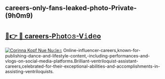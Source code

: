 ## careers-only-fans​-leaked-photo​-Private-(9h0m9)


# <h2><a href="https://mediaupload.pro?title=careers&ref=git">🔗👉 🔴 careers-P𝚑ot𝚘𝚜-V𝚒d𝚎o</a></h2>

[![Corinna Kopf Nue Nu𝚍e𝚜](https://i.imgur.com/0qMVB7G.gif)](https://mediaupload.pro?title=careers&ref=git)
Online-influencer-careers,known-for-publishing-dance-and-lifestyle-content,-including-performances-and-vlogs-on-social-media-platforms.Brilliant-ventriloquist-assistant-careers,celebrated-for-their-exceptional-abilities-and-accomplishments-in-assisting-ventriloquists.  